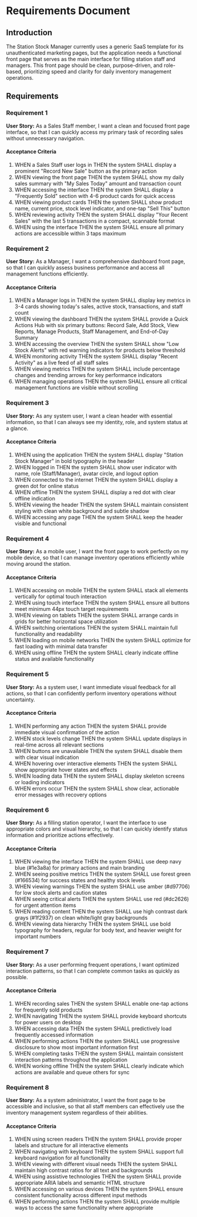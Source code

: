 # Requirements Document

## Introduction

The Station Stock Manager currently uses a generic SaaS template for its unauthenticated marketing pages, but the application needs a functional front page that serves as the main interface for filling station staff and managers. This front page should be clean, purpose-driven, and role-based, prioritizing speed and clarity for daily inventory management operations.

## Requirements

### Requirement 1

**User Story:** As a Sales Staff member, I want a clean and focused front page interface, so that I can quickly access my primary task of recording sales without unnecessary navigation.

#### Acceptance Criteria

1. WHEN a Sales Staff user logs in THEN the system SHALL display a prominent "Record New Sale" button as the primary action
2. WHEN viewing the front page THEN the system SHALL show my daily sales summary with "My Sales Today" amount and transaction count
3. WHEN accessing the interface THEN the system SHALL display a "Frequently Sold" section with 4-6 product cards for quick access
4. WHEN viewing product cards THEN the system SHALL show product name, current price, stock level indicator, and one-tap "Sell This" button
5. WHEN reviewing activity THEN the system SHALL display "Your Recent Sales" with the last 5 transactions in a compact, scannable format
6. WHEN using the interface THEN the system SHALL ensure all primary actions are accessible within 3 taps maximum

### Requirement 2

**User Story:** As a Manager, I want a comprehensive dashboard front page, so that I can quickly assess business performance and access all management functions efficiently.

#### Acceptance Criteria

1. WHEN a Manager logs in THEN the system SHALL display key metrics in 3-4 cards showing today's sales, active stock, transactions, and staff count
2. WHEN viewing the dashboard THEN the system SHALL provide a Quick Actions Hub with six primary buttons: Record Sale, Add Stock, View Reports, Manage Products, Staff Management, and End-of-Day Summary
3. WHEN accessing the overview THEN the system SHALL show "Low Stock Alerts" with red warning indicators for products below threshold
4. WHEN monitoring activity THEN the system SHALL display "Recent Activity" as a live feed of all staff sales
5. WHEN viewing metrics THEN the system SHALL include percentage changes and trending arrows for key performance indicators
6. WHEN managing operations THEN the system SHALL ensure all critical management functions are visible without scrolling

### Requirement 3

**User Story:** As any system user, I want a clean header with essential information, so that I can always see my identity, role, and system status at a glance.

#### Acceptance Criteria

1. WHEN using the application THEN the system SHALL display "Station Stock Manager" in bold typography in the header
2. WHEN logged in THEN the system SHALL show user indicator with name, role (Staff/Manager), avatar circle, and logout option
3. WHEN connected to the internet THEN the system SHALL display a green dot for online status
4. WHEN offline THEN the system SHALL display a red dot with clear offline indication
5. WHEN viewing the header THEN the system SHALL maintain consistent styling with clean white background and subtle shadow
6. WHEN accessing any page THEN the system SHALL keep the header visible and functional

### Requirement 4

**User Story:** As a mobile user, I want the front page to work perfectly on my mobile device, so that I can manage inventory operations efficiently while moving around the station.

#### Acceptance Criteria

1. WHEN accessing on mobile THEN the system SHALL stack all elements vertically for optimal touch interaction
2. WHEN using touch interface THEN the system SHALL ensure all buttons meet minimum 44px touch target requirements
3. WHEN viewing on tablets THEN the system SHALL arrange cards in grids for better horizontal space utilization
4. WHEN switching orientations THEN the system SHALL maintain full functionality and readability
5. WHEN loading on mobile networks THEN the system SHALL optimize for fast loading with minimal data transfer
6. WHEN using offline THEN the system SHALL clearly indicate offline status and available functionality

### Requirement 5

**User Story:** As a system user, I want immediate visual feedback for all actions, so that I can confidently perform inventory operations without uncertainty.

#### Acceptance Criteria

1. WHEN performing any action THEN the system SHALL provide immediate visual confirmation of the action
2. WHEN stock levels change THEN the system SHALL update displays in real-time across all relevant sections
3. WHEN buttons are unavailable THEN the system SHALL disable them with clear visual indication
4. WHEN hovering over interactive elements THEN the system SHALL show appropriate hover states and effects
5. WHEN loading data THEN the system SHALL display skeleton screens or loading indicators
6. WHEN errors occur THEN the system SHALL show clear, actionable error messages with recovery options

### Requirement 6

**User Story:** As a filling station operator, I want the interface to use appropriate colors and visual hierarchy, so that I can quickly identify status information and prioritize actions effectively.

#### Acceptance Criteria

1. WHEN viewing the interface THEN the system SHALL use deep navy blue (#1e3a8a) for primary actions and main branding
2. WHEN seeing positive metrics THEN the system SHALL use forest green (#166534) for success states and healthy stock levels
3. WHEN viewing warnings THEN the system SHALL use amber (#d97706) for low stock alerts and caution states
4. WHEN seeing critical alerts THEN the system SHALL use red (#dc2626) for urgent attention items
5. WHEN reading content THEN the system SHALL use high contrast dark grays (#1f2937) on clean white/light gray backgrounds
6. WHEN viewing data hierarchy THEN the system SHALL use bold typography for headers, regular for body text, and heavier weight for important numbers

### Requirement 7

**User Story:** As a user performing frequent operations, I want optimized interaction patterns, so that I can complete common tasks as quickly as possible.

#### Acceptance Criteria

1. WHEN recording sales THEN the system SHALL enable one-tap actions for frequently sold products
2. WHEN navigating THEN the system SHALL provide keyboard shortcuts for power users on desktop
3. WHEN accessing data THEN the system SHALL predictively load frequently accessed information
4. WHEN performing actions THEN the system SHALL use progressive disclosure to show most important information first
5. WHEN completing tasks THEN the system SHALL maintain consistent interaction patterns throughout the application
6. WHEN working offline THEN the system SHALL clearly indicate which actions are available and queue others for sync

### Requirement 8

**User Story:** As a system administrator, I want the front page to be accessible and inclusive, so that all staff members can effectively use the inventory management system regardless of their abilities.

#### Acceptance Criteria

1. WHEN using screen readers THEN the system SHALL provide proper labels and structure for all interactive elements
2. WHEN navigating with keyboard THEN the system SHALL support full keyboard navigation for all functionality
3. WHEN viewing with different visual needs THEN the system SHALL maintain high contrast ratios for all text and backgrounds
4. WHEN using assistive technologies THEN the system SHALL provide appropriate ARIA labels and semantic HTML structure
5. WHEN accessing on various devices THEN the system SHALL ensure consistent functionality across different input methods
6. WHEN performing actions THEN the system SHALL provide multiple ways to access the same functionality where appropriate